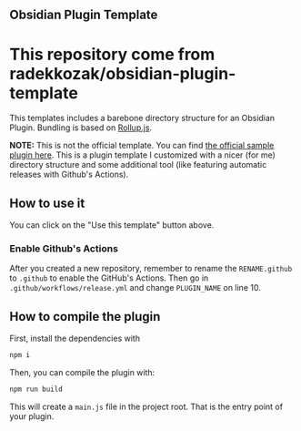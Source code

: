 
## Obsidian Plugin Template
# This repository come from  radekkozak/obsidian-plugin-template

This templates includes a barebone directory structure for an Obsidian Plugin. Bundling is based on [Rollup.js](https://rollupjs.org/).

**NOTE:** This is not the official template. You can find [the official sample plugin here](https://github.com/obsidianmd/obsidian-sample-plugin). This is a plugin template I customized with a nicer (for me) directory structure and some additional tool (like featuring automatic releases with Github's Actions).

## How to use it

You can click on the "Use this template" button above.

### Enable Github's Actions

After you created a new repository, remember to rename the `RENAME.github` to `.github` to enable the GitHub's Actions. Then go in `.github/workflows/release.yml` and change `PLUGIN_NAME` on line 10.

## How to compile the plugin

First, install the dependencies with

```bash
npm i
```

Then, you can compile the plugin with:

```bash
npm run build
```

This will create a `main.js` file in the project root. That is the entry point of your plugin.
